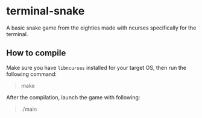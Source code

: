 # terminal-snake
A basic snake game from the eighties made with ncurses specifically for the terminal.

## How to compile
Make sure you have `libncurses` installed for your target OS, then run the following command: 
> make

After the compilation, launch the game with following: 
> ./main
